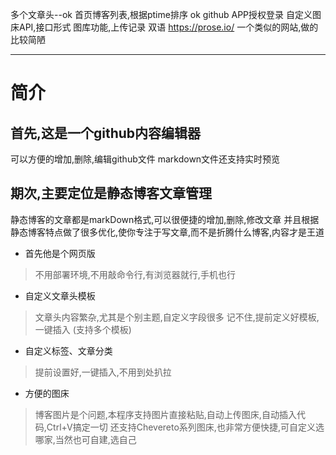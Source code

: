 多个文章头--ok
首页博客列表,根据ptime排序 ok
github APP授权登录
自定义图床API,接口形式
图库功能,上传记录
双语
https://prose.io/ 一个类似的网站,做的比较简陋

---
# 简介

## 首先,这是一个github内容编辑器
可以方便的增加,删除,编辑github文件
markdown文件还支持实时预览

## 期次,主要定位是静态博客文章管理

静态博客的文章都是markDown格式,可以很便捷的增加,删除,修改文章
并且根据静态博客特点做了很多优化,使你专注于写文章,而不是折腾什么博客,内容才是王道

* 首先他是个网页版

> 不用部署环境,不用敲命令行,有浏览器就行,手机也行

* 自定义文章头模板

> 文章头内容繁杂,尤其是个别主题,自定义字段很多 记不住,提前定义好模板,一键插入
(支持多个模板)

* 自定义标签、文章分类

> 提前设置好,一键插入,不用到处扒拉

* 方便的图床

> 博客图片是个问题,本程序支持图片直接粘贴,自动上传图床,自动插入代码,Ctrl+V搞定一切
还支持Chevereto系列图床,也非常方便快捷,可自定义选哪家,当然也可自建,选自己






